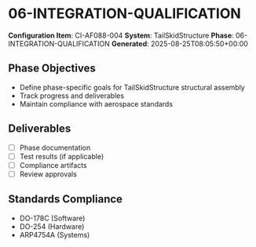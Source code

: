 # 06-INTEGRATION-QUALIFICATION

**Configuration Item**: CI-AF088-004
**System**: TailSkidStructure
**Phase**: 06-INTEGRATION-QUALIFICATION
**Generated**: 2025-08-25T08:05:50+00:00

## Phase Objectives
- Define phase-specific goals for TailSkidStructure structural assembly
- Track progress and deliverables
- Maintain compliance with aerospace standards

## Deliverables
- [ ] Phase documentation
- [ ] Test results (if applicable)
- [ ] Compliance artifacts
- [ ] Review approvals

## Standards Compliance
- DO-178C (Software)
- DO-254 (Hardware)
- ARP4754A (Systems)


